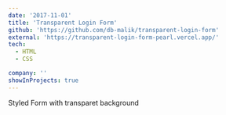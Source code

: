 ```yaml
---
date: '2017-11-01'
title: 'Transparent Login Form'
github: 'https://github.com/db-malik/transparent-login-form'
external: 'https://transparent-login-form-pearl.vercel.app/'
tech:
  - HTML
  - CSS

company: ''
showInProjects: true
---
```


Styled Form with transparet background
